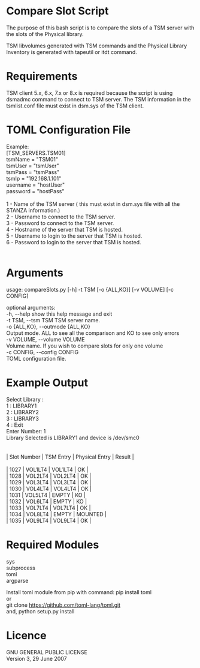# Compare Slot Script

The purpose of this bash script is to compare the slots of a TSM server 
with the slots of the Physical library.

TSM libvolumes generated with TSM commands and the Physical Library Inventory 
is generated with tapeutil or itdt command.

# Requirements

TSM client 5.x, 6.x, 7.x or 8.x is required because the script is using dsmadmc command to 
connect to TSM server. 
The TSM information in the tsmlist.conf file must exist in dsm.sys of the TSM client.

# TOML Configuration File 

Example:<br />
[TSM_SERVERS.TSM01]<br />
	tsmName = "TSM01"<br />
	tsmUser = "tsmUser"<br />
	tsmPass = "tsmPass"<br />
	tsmIp   = "192.168.1.101"<br />
	username = "hostUser"<br />
	password = "hostPass"<br />
<br />
1 - Name of the TSM server ( this must exist in dsm.sys file with all the STANZA information.)<br />
2 - Username to connect to the TSM server.<br />
3 - Password to connect to the TSM server.<br />
4 - Hostname of the server that TSM is hosted.<br />
5 - Username to login to the server that TSM is hosted.<br />
6 - Password to login to the server that TSM is hosted.<br />
<br />

# Arguments

usage: compareSlots.py [-h] -t TSM [-o {ALL,KO}] [-v VOLUME] [-c CONFIG]<br />

optional arguments:<br />
  -h, --help            show this help message and exit<br />
  -t TSM, --tsm TSM     TSM server name.<br />
  -o {ALL,KO}, --outmode {ALL,KO}<br />
                        Output mode. ALL to see all the comparison and KO to see only errors<br />
  -v VOLUME, --volume VOLUME<br />
                        Volume name. If you wish to compare slots for only one volume<br />
  -c CONFIG, --config CONFIG<br />
                        TOML configuration file.<br />


# Example Output

Select Library :<br />
1 : LIBRARY1<br />
2 : LIBRARY2<br />
3 : LIBRARY3<br />
4 : Exit<br />
Enter Number: 1<br />
Library Selected is LIBRARY1 and device is /dev/smc0<br />
 <br />                                                      
| Slot Number | TSM Entry 	| Physical Entry 	| Result 	|<br />
<br />
|	 1027 	    | VOL1LT4 	  | VOL1LT4 		    |  OK  		|<br />
|	 1028 	    | VOL2LT4 	  | VOL2LT4 		    |  OK  		|<br />
|	 1029 	    | VOL3LT4 	  | VOL3LT4 		    |  OK  		|<br />
|	 1030 	    | VOL4LT4 	  | VOL4LT4 		    |  OK  		|<br />
|	 1031 	    | VOL5LT4 	  | EMPTY   		    |  KO  		|<br />
|	 1032 	    | VOL6LT4 	  | EMPTY    		    |  KO  		|<br />
|	 1033 	    | VOL7LT4 	  | VOL7LT4 		    |  OK  		|<br />
|	 1034 	    | VOL8LT4 	  | EMPTY   		    |  MOUNTED  	|<br />
|	 1035 	    | VOL9LT4 	  | VOL9LT4 		    |  OK  		|<br />


# Required Modules

sys<br />
subprocess<br />
toml<br />
argparse<br />

Install toml module from pip with command: pip install toml<br />
or<br />
git clone https://github.com/toml-lang/toml.git<br />
and, python setup.py install<br />

# Licence

 GNU GENERAL PUBLIC LICENSE<br />
 Version 3, 29 June 2007<br />


